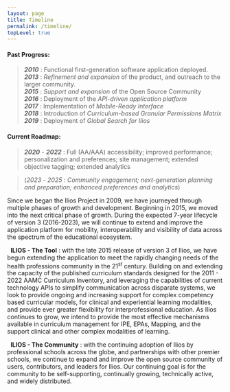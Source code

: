 ```yaml
---
layout: page
title: Timeline
permalink: /timeline/
topLevel: true
---
```

#### **Past Progress:**

> **_2010_** : Functional first-generation software application deployed.  
**_2013_** : *Refinement and expansion* of the product, and outreach to the larger community.  
**_2015_** : *Support and expansion* of the Open Source Community   
**_2016_** : Deployment of the *API-driven application platform*  
**_2017_** : Implementation of *Mobile-Ready Interface*  
**_2018_** : Introduction of *Curriculum-based Granular Permissions Matrix*  
**_2019_** : Deployment of *Global Search for Ilios*  

#### **Current Roadmap:**

>**_2020_** - **_2022_** : Full (AA/AAA) accessibility; improved performance; personalization and preferences; site management; extended objective tagging; extended analytics

>(_2023_ - _2025_ : _Community engagement; next-generation planning and preparation; enhanced preferences and analytics_)


Since we began the Ilios Project in 2009, we have journeyed through multiple phases of growth and development. Beginning in 2015, we moved into the next critical phase of growth. During the expected 7-year lifecycle of version 3 (2016-2023), we will continue to extend and improve the application platform for mobility, interoperability and visibility of data across the spectrum of the educational ecosystem.

&nbsp; **ILIOS - The Tool** : with the late 2015 release of version 3 of Ilios, we have begun extending the application to meet the rapidly changing needs of the health professions community in the 21<sup>st</sup> century. Building on and extending the capacity of the published curriculum standards designed for the 2011 - 2022 AAMC Curriculum Inventory, and leveraging the capabilities of current technology APIs to simplify communication across disparate systems, we look to provide ongoing and increasing support for complex competency based curricular models, for clinical and experiential learning modalities, and provide ever greater flexibility for interprofessional education. As Ilios continues to grow, we intend to provide the most effective mechanisms available in curriculum management for IPE, EPAs, Mapping, and the support clinical and other complex modalities of learning.

&nbsp; **ILIOS - The Community** : with the continuing adoption of Ilios by professional schools across the globe, and partnerships with other premier schools, we continue to expand and improve the open source community of users, contributors, and leaders for Ilios. Our continuing goal is for the community to be self-supporting, continually growing, technically active, and widely distributed.

&nbsp;
